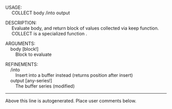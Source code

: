 USAGE:  
&nbsp;&nbsp;&nbsp;&nbsp;&nbsp;COLLECT&nbsp;body&nbsp;/into&nbsp;output  
  
DESCRIPTION:  
&nbsp;&nbsp;&nbsp;&nbsp;&nbsp;Evaluate&nbsp;body,&nbsp;and&nbsp;return&nbsp;block&nbsp;of&nbsp;values&nbsp;collected&nbsp;via&nbsp;keep&nbsp;function.  
&nbsp;&nbsp;&nbsp;&nbsp;&nbsp;COLLECT&nbsp;is&nbsp;a&nbsp;specialized&nbsp;function&nbsp;.  
  
ARGUMENTS:  
&nbsp;&nbsp;&nbsp;&nbsp;body&nbsp;[block!]  
&nbsp;&nbsp;&nbsp;&nbsp;&nbsp;&nbsp;&nbsp;&nbsp;Block&nbsp;to&nbsp;evaluate  
  
REFINEMENTS:  
&nbsp;&nbsp;&nbsp;&nbsp;/into  
&nbsp;&nbsp;&nbsp;&nbsp;&nbsp;&nbsp;&nbsp;&nbsp;Insert&nbsp;into&nbsp;a&nbsp;buffer&nbsp;instead&nbsp;(returns&nbsp;position&nbsp;after&nbsp;insert)  
&nbsp;&nbsp;&nbsp;&nbsp;output&nbsp;[any-series!]  
&nbsp;&nbsp;&nbsp;&nbsp;&nbsp;&nbsp;&nbsp;&nbsp;The&nbsp;buffer&nbsp;series&nbsp;(modified)  
___
Above this line is autogenerated. Place user comments below.